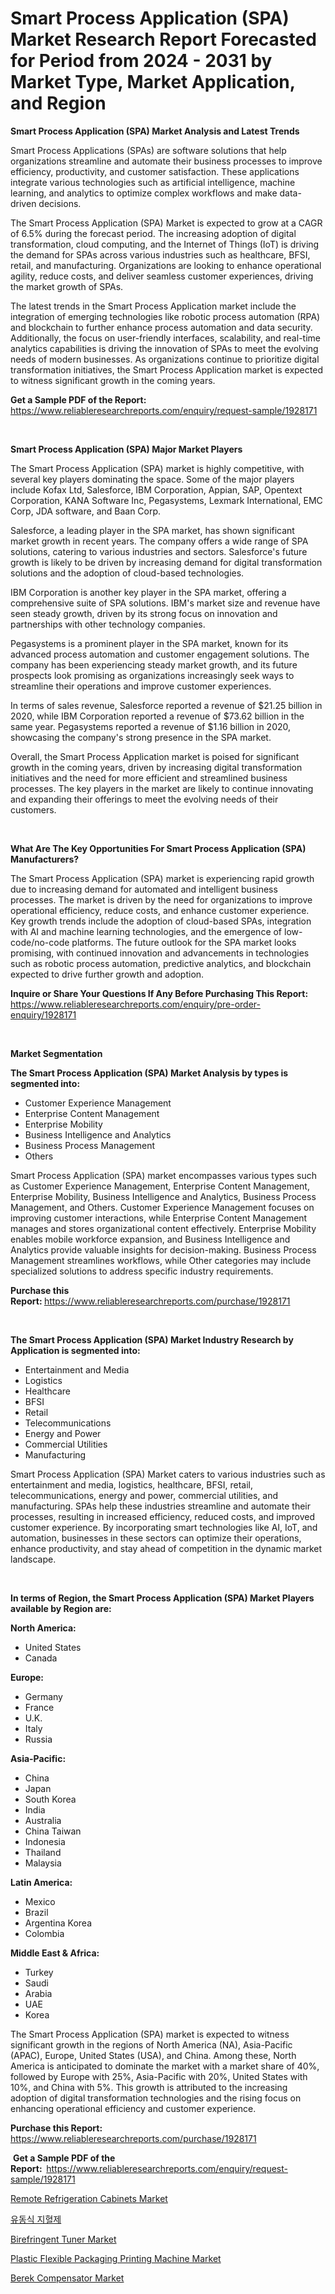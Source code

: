 <p><h1>Smart Process Application (SPA) Market Research Report Forecasted for Period from 2024 -  2031 by Market Type, Market Application, and Region</h1></p><p><strong>Smart Process Application (SPA) Market Analysis and Latest Trends</strong></p>
<p><p>Smart Process Applications (SPAs) are software solutions that help organizations streamline and automate their business processes to improve efficiency, productivity, and customer satisfaction. These applications integrate various technologies such as artificial intelligence, machine learning, and analytics to optimize complex workflows and make data-driven decisions.</p><p>The Smart Process Application (SPA) Market is expected to grow at a CAGR of 6.5% during the forecast period. The increasing adoption of digital transformation, cloud computing, and the Internet of Things (IoT) is driving the demand for SPAs across various industries such as healthcare, BFSI, retail, and manufacturing. Organizations are looking to enhance operational agility, reduce costs, and deliver seamless customer experiences, driving the market growth of SPAs.</p><p>The latest trends in the Smart Process Application market include the integration of emerging technologies like robotic process automation (RPA) and blockchain to further enhance process automation and data security. Additionally, the focus on user-friendly interfaces, scalability, and real-time analytics capabilities is driving the innovation of SPAs to meet the evolving needs of modern businesses. As organizations continue to prioritize digital transformation initiatives, the Smart Process Application market is expected to witness significant growth in the coming years.</p></p>
<p><strong>Get a Sample PDF of the Report:&nbsp;</strong> <a href="https://www.reliableresearchreports.com/enquiry/request-sample/1928171">https://www.reliableresearchreports.com/enquiry/request-sample/1928171</a></p>
<p>&nbsp;</p>
<p><strong>Smart Process Application (SPA) Major Market Players</strong></p>
<p><p>The Smart Process Application (SPA) market is highly competitive, with several key players dominating the space. Some of the major players include Kofax Ltd, Salesforce, IBM Corporation, Appian, SAP, Opentext Corporation, KANA Software Inc, Pegasystems, Lexmark International, EMC Corp, JDA software, and Baan Corp.</p><p>Salesforce, a leading player in the SPA market, has shown significant market growth in recent years. The company offers a wide range of SPA solutions, catering to various industries and sectors. Salesforce's future growth is likely to be driven by increasing demand for digital transformation solutions and the adoption of cloud-based technologies.</p><p>IBM Corporation is another key player in the SPA market, offering a comprehensive suite of SPA solutions. IBM's market size and revenue have seen steady growth, driven by its strong focus on innovation and partnerships with other technology companies.</p><p>Pegasystems is a prominent player in the SPA market, known for its advanced process automation and customer engagement solutions. The company has been experiencing steady market growth, and its future prospects look promising as organizations increasingly seek ways to streamline their operations and improve customer experiences.</p><p>In terms of sales revenue, Salesforce reported a revenue of $21.25 billion in 2020, while IBM Corporation reported a revenue of $73.62 billion in the same year. Pegasystems reported a revenue of $1.16 billion in 2020, showcasing the company's strong presence in the SPA market.</p><p>Overall, the Smart Process Application market is poised for significant growth in the coming years, driven by increasing digital transformation initiatives and the need for more efficient and streamlined business processes. The key players in the market are likely to continue innovating and expanding their offerings to meet the evolving needs of their customers.</p></p>
<p>&nbsp;</p>
<p><strong>What Are The Key Opportunities For Smart Process Application (SPA) Manufacturers?</strong></p>
<p><p>The Smart Process Application (SPA) market is experiencing rapid growth due to increasing demand for automated and intelligent business processes. The market is driven by the need for organizations to improve operational efficiency, reduce costs, and enhance customer experience. Key growth trends include the adoption of cloud-based SPAs, integration with AI and machine learning technologies, and the emergence of low-code/no-code platforms. The future outlook for the SPA market looks promising, with continued innovation and advancements in technologies such as robotic process automation, predictive analytics, and blockchain expected to drive further growth and adoption.</p></p>
<p><strong>Inquire or Share Your Questions If Any Before Purchasing This Report:</strong> <a href="https://www.reliableresearchreports.com/enquiry/pre-order-enquiry/1928171">https://www.reliableresearchreports.com/enquiry/pre-order-enquiry/1928171</a></p>
<p>&nbsp;</p>
<p><strong>Market Segmentation</strong></p>
<p><strong>The Smart Process Application (SPA) Market Analysis by types is segmented into:</strong></p>
<p><ul><li>Customer Experience Management</li><li>Enterprise Content Management</li><li>Enterprise Mobility</li><li>Business Intelligence and Analytics</li><li>Business Process Management</li><li>Others</li></ul></p>
<p><p>Smart Process Application (SPA) market encompasses various types such as Customer Experience Management, Enterprise Content Management, Enterprise Mobility, Business Intelligence and Analytics, Business Process Management, and Others. Customer Experience Management focuses on improving customer interactions, while Enterprise Content Management manages and stores organizational content effectively. Enterprise Mobility enables mobile workforce expansion, and Business Intelligence and Analytics provide valuable insights for decision-making. Business Process Management streamlines workflows, while Other categories may include specialized solutions to address specific industry requirements.</p></p>
<p><strong>Purchase this Report:&nbsp;</strong><a href="https://www.reliableresearchreports.com/purchase/1928171">https://www.reliableresearchreports.com/purchase/1928171</a></p>
<p>&nbsp;</p>
<p><strong>The Smart Process Application (SPA) Market Industry Research by Application is segmented into:</strong></p>
<p><ul><li>Entertainment and Media</li><li>Logistics</li><li>Healthcare</li><li>BFSI</li><li>Retail</li><li>Telecommunications</li><li>Energy and Power</li><li>Commercial Utilities</li><li>Manufacturing</li></ul></p>
<p><p>Smart Process Application (SPA) Market caters to various industries such as entertainment and media, logistics, healthcare, BFSI, retail, telecommunications, energy and power, commercial utilities, and manufacturing. SPAs help these industries streamline and automate their processes, resulting in increased efficiency, reduced costs, and improved customer experience. By incorporating smart technologies like AI, IoT, and automation, businesses in these sectors can optimize their operations, enhance productivity, and stay ahead of competition in the dynamic market landscape.</p></p>
<p>&nbsp;</p>
<p><strong>In terms of Region, the Smart Process Application (SPA) Market Players available by Region are:</strong></p>
<p>
    <p> <strong> North America: </strong>
        <ul>
            <li>United States</li>
            <li>Canada</li>
        </ul>
        </p> 
    <p> <strong> Europe: </strong>
        <ul>
            <li>Germany</li>
            <li>France</li>
            <li>U.K.</li>
            <li>Italy</li>
            <li>Russia</li>
        </ul>
        </p> 
    <p> <strong> Asia-Pacific: </strong>
        <ul>
            <li>China</li>
            <li>Japan</li>
            <li>South Korea</li>
            <li>India</li>
            <li>Australia</li>
            <li>China Taiwan</li>
            <li>Indonesia</li>
            <li>Thailand</li>
            <li>Malaysia</li>
        </ul>
        </p> 
    <p> <strong> Latin America: </strong>
        <ul>
            <li>Mexico</li>
            <li>Brazil</li>
            <li>Argentina Korea</li>
            <li>Colombia</li>
        </ul>
        </p> 
    <p> <strong> Middle East & Africa: </strong>
        <ul>
            <li>Turkey</li>
            <li>Saudi</li>
            <li>Arabia</li>
            <li>UAE</li>
            <li>Korea</li>
        </ul>
    </p>
    </p>
<p><p>The Smart Process Application (SPA) market is expected to witness significant growth in the regions of North America (NA), Asia-Pacific (APAC), Europe, United States (USA), and China. Among these, North America is anticipated to dominate the market with a market share of 40%, followed by Europe with 25%, Asia-Pacific with 20%, United States with 10%, and China with 5%. This growth is attributed to the increasing adoption of digital transformation technologies and the rising focus on enhancing operational efficiency and customer experience.</p></p>
<p><strong>Purchase this Report: </strong><a href="https://www.reliableresearchreports.com/purchase/1928171">https://www.reliableresearchreports.com/purchase/1928171</a></p>
<p>&nbsp;<strong>Get a Sample PDF of the Report:&nbsp;&nbsp;</strong><a href="https://www.reliableresearchreports.com/enquiry/request-sample/1928171">https://www.reliableresearchreports.com/enquiry/request-sample/1928171</a></p>
<p><strong></strong></p>
<p><p><a href="https://full-wildebeest-80b.notion.site/Remote-Refrigeration-Cabinets-Market-with-the-goal-of-estimating-the-market-size-and-future-growth-p-b17dfe19e16b414891b6273dcebe6af0">Remote Refrigeration Cabinets Market</a></p><p><a href="https://medium.com/@marquezpenistero05eud5zjn/%ED%9D%90%EB%A6%84-%EA%B0%80%EB%8A%A5%EC%84%B1-%ED%98%88%EC%95%A1-%EC%A0%95%EC%A7%80%EC%A0%9C-%EC%8B%9C%EC%9E%A5-%EA%B7%9C%EB%AA%A8-%EC%8B%9C%EC%9E%A5-%EC%A0%84%EB%A7%9D-%EB%B0%8F-%EC%8B%9C%EC%9E%A5-%EC%98%88%EC%B8%A1-2024%EB%85%84%EB%B6%80%ED%84%B0-2031%EB%85%84%EA%B9%8C%EC%A7%80-c3d937fa5097">유동식 지혈제</a></p><p><a href="https://view.publitas.com/reportprime-1/birefringent-tuner-market-size-market-share-and-global-market-analysis-report-2024-2031/">Birefringent Tuner Market</a></p><p><a href="https://github.com/juniordelafrance/Market-Research-Report-List-2/blob/main/plastic-flexible-packaging-printing-machine-market.md">Plastic Flexible Packaging Printing Machine Market</a></p><p><a href="https://view.publitas.com/reportprime-1/berek-compensator-market-research-report-the-key-to-successful-business-strategy-forecasted-for-period-from-2024-2031/">Berek Compensator Market</a></p></p>